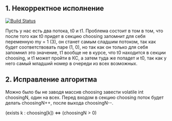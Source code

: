 ## 1. Некорректное исполнение
[![Build Status](https://travis-ci.com/ITMO-MPP-2017/lamport-lock-fail-<your_GitHub_account>.svg?token=B2yLGFz6qwxKVjbLm9Ak&branch=master)](https://travis-ci.com/ITMO-MPP-2017/lamport-lock-fail-<your_GitHub_account>)

Пусть у нас есть два потока, t0 и t1. Проблема состоит в том в том, что после того как t0 придет в секцию choosing запомнит для себя переменную my = 1 (3), он станет самым сладшим потоком, так как будет соответствовать паре (1, 0), но так как он только для себя запомнил это значение, t1 вообще не в курсе, что t0 находится в секции choosing, и t1 может пройти в КС, а затем туда же попадет и t0, так как у него самый младший номер в очереди из всех возможных.


## 2. Исправление алгоритма

Можно было бы не заводя массив choosing завести volatile int choosingN, один на всех. Перед входом в секцию choosing поток будет делать choosingN++, после выхода choosingN--.

(exists k : choosing[k]) <=> (choosingN > 0)
